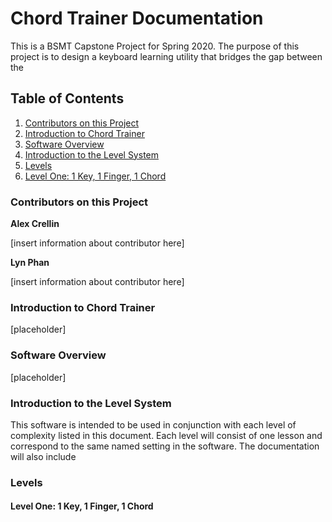 # Chord Trainer Documentation
This is a BSMT Capstone Project for Spring 2020. The purpose of this project is to design a keyboard learning utility that bridges the gap between the

## Table of Contents
1. [Contributors on this Project](#Contributors-on-this-Project)
2. [Introduction to Chord Trainer](#Introduction-to-Chord-Trainer)
3. [Software Overview](#Software-Overview)
4. [Introduction to the Level System](#Introduction-to-the-Level-System)
5. [Levels](#Levels)
  1. [Level One: 1 Key, 1 Finger, 1 Chord](#Level-One:-1-Key,-1-Finger,-1-Chord)

### Contributors on this Project
**Alex Crellin**

[insert information about contributor here]

**Lyn Phan**

[insert information about contributor here]


### Introduction to Chord Trainer

[placeholder]

### Software Overview

[placeholder]

### Introduction to the Level System

This software is intended to be used in conjunction with each level of complexity listed in this document. Each level will consist of one lesson and correspond to the same named setting in the software. The documentation will also include 

### Levels

#### Level One: 1 Key, 1 Finger, 1 Chord
